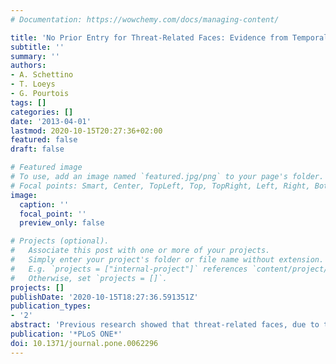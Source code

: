 ```yaml
---
# Documentation: https://wowchemy.com/docs/managing-content/

title: 'No Prior Entry for Threat-Related Faces: Evidence from Temporal Order Judgments'
subtitle: ''
summary: ''
authors:
- A. Schettino
- T. Loeys
- G. Pourtois
tags: []
categories: []
date: '2013-04-01'
lastmod: 2020-10-15T20:27:36+02:00
featured: false
draft: false

# Featured image
# To use, add an image named `featured.jpg/png` to your page's folder.
# Focal points: Smart, Center, TopLeft, Top, TopRight, Left, Right, BottomLeft, Bottom, BottomRight.
image:
  caption: ''
  focal_point: ''
  preview_only: false

# Projects (optional).
#   Associate this post with one or more of your projects.
#   Simply enter your project's folder or file name without extension.
#   E.g. `projects = ["internal-project"]` references `content/project/deep-learning/index.md`.
#   Otherwise, set `projects = []`.
projects: []
publishDate: '2020-10-15T18:27:36.591351Z'
publication_types:
- '2'
abstract: 'Previous research showed that threat-related faces, due to their intrinsic motivational relevance, capture attention more readily than neutral faces. Here we used a standard temporal order judgment (TOJ) task to assess whether negative (either angry or fearful) emotional faces, when competing with neutral faces for attention selection, may lead to a prior entry effect and hence be perceived as appearing first, especially when uncertainty is high regarding the order of the two onsets. We did not find evidence for this conjecture across five different experiments, despite the fact that participants were invariably influenced by asynchronies in the respective onsets of the two competing faces in the pair, and could reliably identify the emotion in the faces. Importantly, by systematically varying task demands across experiments, we could rule out confounds related to suboptimal stimulus presentation or inappropriate task demands. These findings challenge the notion of an early automatic capture of attention by (negative) emotion. Future studies are needed to investigate whether the lack of systematic bias of attention by emotion is imputed to the primacy of a non-emotional cue to resolve the TOJ task, which in turn prevents negative emotion to exert an early bottom-up influence on the guidance of spatial and temporal attention.'
publication: '*PLoS ONE*'
doi: 10.1371/journal.pone.0062296
---
```


